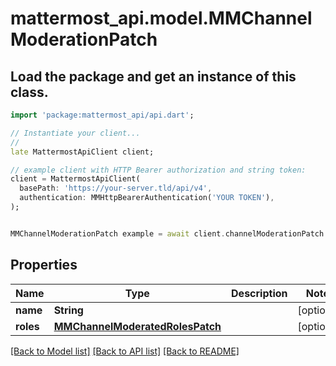 # mattermost_api.model.MMChannelModerationPatch

## Load the package and get an instance of this class.
```dart
import 'package:mattermost_api/api.dart';

// Instantiate your client...
//
late MattermostApiClient client;

// example client with HTTP Bearer authorization and string token:
client = MattermostApiClient(
  basePath: 'https://your-server.tld/api/v4',
  authentication: MMHttpBearerAuthentication('YOUR TOKEN'),
);


MMChannelModerationPatch example = await client.channelModerationPatch.FUNCTION_THAT_RETURNS_THIS_CLASS();

```

## Properties
Name | Type | Description | Notes
------------ | ------------- | ------------- | -------------
**name** | **String** |  | [optional] 
**roles** | [**MMChannelModeratedRolesPatch**](MMChannelModeratedRolesPatch.md) |  | [optional] 

[[Back to Model list]](../GENERATED_README.md#documentation-for-models) [[Back to API list]](../GENERATED_README.md#documentation-for-api-endpoints) [[Back to README]](../GENERATED_README.md)


